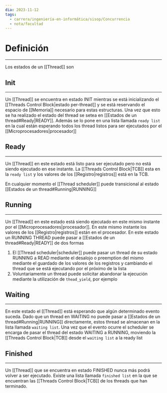 ```yaml
---
dia: 2023-11-12
tags:
  - carrera/ingeniería-en-informática/sisop/Concurrencia
  - nota/facultad
---
```

# Definición
---
Los estados de un [[Thread]] son

## Init
---
Un [[Thread]] se encuentra en estado INIT mientras se está inicializando el [[Threads Control Block|estado per-thread]] y se está reservando el espacio de [[Memoria]] necesario para estas estructuras. Una vez que esto se ha realizado el estado del thread se setea en [[Estados de un thread#Ready|READY]]. Además se lo pone en una lista llamada `ready list` en la cual están esperando todos los thread listos para ser ejecutados por el [[Microprocesadores|procesador]]

## Ready
---
Un [[Thread]] en este estado está listo para ser ejecutado pero no está siendo ejecutado en ese instante. La [[Threads Control Block|TCB]] esta en la `ready list` y los valores de los [[Registro|registros]] está en la TCB.

En cualquier momento el [[Thread scheduler]] puede transicional al estado [[Estados de un thread#Running|RUNNING]]

## Running
---
Un [[Thread]] en este estado está siendo ejecutado en este mismo instante por el [[Microprocesadores|procesador]]. En este mismo instante los valores de los [[Registro|registros]] están en el procesador. En este estado un RUNNING THREAD puede pasar a [[Estados de un thread#Ready|READY]] de dos formas
1. El [[Thread scheduler|scheduler]] puede pasar un thread de su estado RUNNING a READ mediante el desalojo o preemption del mismo mediante el guardado de los valores de los registros y cambiando el thread que se está ejecutando por el próximo de la lista
2. Voluntariamente un thread puede solicitar abandonar la ejecución mediante la utilización de `thead_yield`, por ejemplo

## Waiting
---
En este estado el [[Thread]] está esperando que algún determinado evento suceda. Dado que un thread en WAITING no puede pasar a [[Estados de un thread#Running|RUNNING]] directamente, estos thread se almacenan en la lista llamada `waiting list`. Una vez que el evento ocurre el scheduler se encarga de pasar el thread del estado WAITING a RUNNING, moviendo la [[Threads Control Block|TCB]] desde el `waiting list` a la ready list

## Finished
---
Un [[Thread]] que se encuentra en estado FINISHED nunca más podrá volver a ser ejecutado. Existe una lista llamada `finished list` en la que se encuentran las [[Threads Control Block|TCB]] de los threads que han terminado.